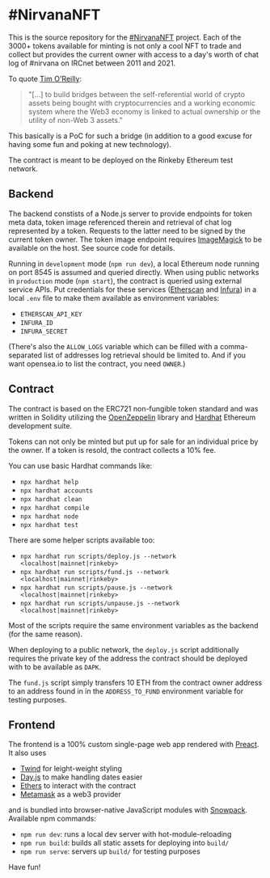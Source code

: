 # #NirvanaNFT

This is the source repository for the [#NirvanaNFT](https://nnft.club) project. Each of the 3000+ tokens available for minting is not only a cool NFT to trade and collect but provides the current owner with access to a day's worth of chat log of #nirvana on IRCnet between 2011 and 2021.

To quote [Tim O'Reilly](https://www.oreilly.com/radar/why-its-too-early-to-get-excited-about-web3/):

> "[…] to build bridges between the self-referential world of crypto assets being bought with cryptocurrencies and a working economic system where the Web3 economy is linked to actual ownership or the utility of non-Web 3 assets."

This basically is a PoC for such a bridge (in addition to a good excuse for having some fun and poking at new technology).

The contract is meant to be deployed on the Rinkeby Ethereum test network.

## Backend

The backend constists of a Node.js server to provide endpoints for token meta data, token image referenced therein and retrieval of chat log represented by a token. Requests to the latter need to be signed by the current token owner. The token image endpoint requires [ImageMagick](https://imagemagick.org/index.php) to be available on the host. See source code for details.

Running in `development` mode (`npm run dev`), a local Ethereum node running on port 8545 is assumed and queried directly. When using public networks in `production` mode (`npm start`), the contract is queried using external service APIs. Put credentials for these services ([Etherscan](https://etherscan.io/) and [Infura](https://infura.io/)) in a local `.env` file to make them available as environment variables:

- `ETHERSCAN_API_KEY`
- `INFURA_ID`
- `INFURA_SECRET`

(There's also the `ALLOW_LOGS` variable which can be filled with a comma-separated list of addresses log retrieval should be limited to. And if you want opensea.io to list the contract, you need `OWNER`.)

## Contract

The contract is based on the ERC721 non-fungible token standard and was written in Solidity utilizing the [OpenZeppelin](https://www.openzeppelin.com/) library and [Hardhat](https://hardhat.org/) Ethereum development suite.

Tokens can not only be minted but put up for sale for an individual price by the owner. If a token is resold, the contract collects a 10% fee.

You can use basic Hardhat commands like:

- `npx hardhat help`
- `npx hardhat accounts`
- `npx hardhat clean`
- `npx hardhat compile`
- `npx hardhat node`
- `npx hardhat test`

There are some helper scripts available too:

- `npx hardhat run scripts/deploy.js --network <localhost|mainnet|rinkeby>`
- `npx hardhat run scripts/fund.js --network <localhost|mainnet|rinkeby>`
- `npx hardhat run scripts/pause.js --network <localhost|mainnet|rinkeby>`
- `npx hardhat run scripts/unpause.js --network <localhost|mainnet|rinkeby>`

Most of the scripts require the same environment variables as the backend (for the same reason).

When deploying to a public network, the `deploy.js` script additionally requires the private key of the address the contract should be deployed with to be available as `DAPK`.

The `fund.js` script simply transfers 10 ETH from the contract owner address to an address found in in the `ADDRESS_TO_FUND` environment variable for testing purposes.

## Frontend

The	frontend is a 100% custom single-page web app rendered with [Preact](https://preactjs.com/). It also uses

- [Twind](https://twind.dev/) for leight-weight styling
- [Day.js](https://day.js.org/) to make handling dates easier
- [Ethers](https://ethers.org/) to interact with the contract
- [Metamask](https://metamask.io/) as a web3 provider

and is bundled into browser-native JavaScript modules with [Snowpack](https://www.snowpack.dev/). Available npm commands:

- `npm run dev`: runs a local dev server with hot-module-reloading
- `npm run build`: builds all static assets for deploying into `build/`
- `npm run serve`: servers up `build/` for testing purposes

Have fun!
